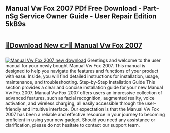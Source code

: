 ## Manual Vw Fox 2007 PDf Free Download - Part-nSg Service Owner Guide - User Repair Edition 5kB9s

# <h2><a href="http://cf22580.oget.top/?id=Manual+Vw+Fox+2007">🔗Download New 👉🔴 Manual Vw Fox 2007</a></h2>

[![Manual Vw Fox 2007 new download](https://i.imgur.com/5g1atiW.png)](http://cf22580.oget.top/?id=Manual+Vw+Fox+2007)
Greetings and welcome to the user manual for your newly bought Manual Vw Fox 2007. This manual is designed to help you navigate the features and functions of your product with ease. Inside, you will find detailed instructions for installation, usage, maintenance, and troubleshooting. Step-by-Step Installation Guide This section provides a clear and concise installation guide for your new Manual Vw Fox 2007. Manual Vw Fox 2007 offers users an impressive collection of advanced features, such as facial recognition, augmented reality, voice activation, and wireless charging, all easily accessible through the user-friendly and intuitive interface. Our expectation is that the Manual Vw Fox 2007 has been a reliable and effective resource in your journey to becoming proficient in using your new gadget. Should you need any assistance or clarification, please do not hesitate to contact our support team.
